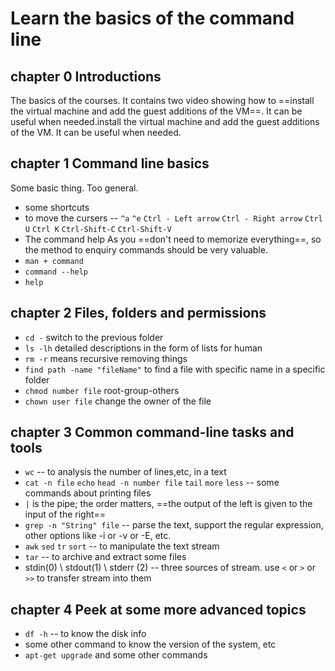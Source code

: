 # Learn the basics of the command line

## chapter 0 Introductions
The basics of the courses. It contains two video showing how to ==install the virtual machine and add the guest additions of the VM==. It can be useful when needed.install the virtual machine and add the guest additions of the VM. It can be useful when needed.

## chapter 1 Command line basics
Some basic thing. Too general.
- some shortcuts
 - to move the cursers -- `^a` `^e` `Ctrl - Left arrow` `Ctrl - Right arrow` `Ctrl U` `Ctrl K` `Ctrl-Shift-C` `Ctrl-Shift-V`
- The command help
 As you ==don't need to memorize everything==, so the method to enquiry commands should be very valuable.
 - `man + command`
 - `command --help`
 - `help` 

## chapter 2 Files, folders and permissions
- `cd -` switch to the previous folder
- `ls -lh` detailed descriptions in the form of lists for human
- `rm -r` means recursive removing things
- `find path -name "fileName"` to find a file with specific name in a specific folder
- `chmod number file` root-group-others
- `chown user file` change the owner of the file

## chapter 3 Common command-line tasks and tools
- `wc` -- to analysis the number of lines,etc,  in a text
- `cat -n file` `echo` `head -n number file` `tail` `more` `less` -- some commands about printing files
- `|` is the pipe; the order matters, ==the output of the left is given to the input of the right==
- `grep -n "String" file` -- parse the text, support the regular expression, other options like -i or -v or -E, etc.
-  `awk` `sed` `tr` `sort` -- to manipulate the text stream
- `tar` -- to archive and extract some files
- stdin(0) \ stdout(1) \ stderr (2) -- three sources of stream. use `<` or `>` or `>>` to transfer stream into them

## chapter 4 Peek at some more advanced topics
- `df -h` -- to know the disk info
- some other command to know the version of the system, etc
- `apt-get upgrade` and some other commands


